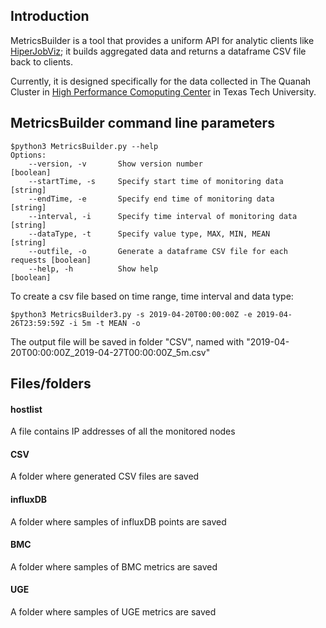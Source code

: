 ## Introduction
MetricsBuilder is a tool that provides a uniform API for analytic clients like [HiperJobViz](https://idatavisualizationlab.github.io/HPCC/HiperJobViz/index.html); it builds aggregated data and returns a dataframe CSV file back to clients. 

Currently, it is designed specifically for the data collected in The Quanah Cluster in [High Performance Comoputing Center](http://www.depts.ttu.edu/hpcc/) in Texas Tech University.
## MetricsBuilder command line parameters
```
$python3 MetricsBuilder.py --help
Options:
    --version, -v       Show version number                             [boolean]
    --startTime, -s     Specify start time of monitoring data           [string]
    --endTime, -e       Specify end time of monitoring data             [string]
    --interval, -i      Specify time interval of monitoring data        [string]
    --dataType, -t      Specify value type, MAX, MIN, MEAN              [string]
    --outfile, -o       Generate a dataframe CSV file for each requests [boolean]
    --help, -h          Show help                                       [boolean]
```

To create a csv file based on time range, time interval and data type:
```
$python3 MetricsBuilder3.py -s 2019-04-20T00:00:00Z -e 2019-04-26T23:59:59Z -i 5m -t MEAN -o 
```

The output file will be saved in folder "CSV", named with "2019-04-20T00:00:00Z_2019-04-27T00:00:00Z_5m.csv"

## Files/folders
#### hostlist
A file contains IP addresses of all the monitored nodes
#### CSV
A folder where generated CSV files are saved
#### influxDB
A folder where samples of influxDB points are saved
#### BMC
A folder where samples of BMC metrics are saved
#### UGE
A folder where samples of UGE metrics are saved
